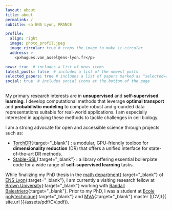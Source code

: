```yaml
---
layout: about
title: about
permalink: /
subtitle: <a ENS Lyon, FRANCE

profile:
  align: right
  image: photo_profil.jpeg
  image_circular: true # crops the image to make it circular
  address: >
    <p>hugues.van_assel@ens-lyon.fr</p>

news: true  # includes a list of news items
latest_posts: false  # includes a list of the newest posts
selected_papers: true # includes a list of papers marked as "selected={true}"
social: true  # includes social icons at the bottom of the page
---
```


My primary research interests are in **unsupervised** and **self-supervised learning**. I develop computational methods that leverage **optimal transport** and **probabilistic modeling** to compute robust and grounded data representations suitable for real-world applications. I am especially interested in applying these methods to tackle challenges in cell biology.

I am a strong advocate for open and accessible science through projects such as:

* [TorchDR](https://github.com/TorchDR/TorchDR){:target="\_blank"} : a modular, GPU-friendly toolbox for **dimensionality reduction** (DR) that offers a unified interface for state-of-the-art DR methods.
* [Stable-SSL](https://github.com/rbalestr-lab/stable-SSL){:target="\_blank"} : a library offering essential boilerplate code for a wide range of **self-supervised learning** tasks.

While finalizing my PhD thesis in the [math department](http://www.umpa.ens-lyon.fr/){:target="\_blank"} of [ENS Lyon](http://www.ens-lyon.fr/){:target="\_blank"}, I am currently a visiting research fellow at [Brown University](https://www.brown.edu/){:target="\_blank"} working with [Randall Balestriero](https://vivo.brown.edu/display/rbalestr){:target="\_blank"}. Prior to my PhD, I was a student at [Ecole polytechnique](https://programmes.polytechnique.edu/cycle-ingenieur-polytechnicien/cycle-ingenieur-polytechnicien){:target="\_blank"} and [MVA](https://www.master-mva.com/){:target="\_blank"} master ([CV]({{ site.url }}/assets/pdf/CV.pdf)).
<!-- with [Aurélien Garivier](https://perso.ens-lyon.fr/aurelien.garivier/www.math.univ-toulouse.fr/_agarivie/index.html){:target="\_blank"} and [Titouan Vayer](https://tvayer.github.io/){:target="\_blank"}. -->
<!-- [Rémi Flamary](https://remi.flamary.com/index.fr.html){:target="\_blank"} and [Nicolas Courty](https://people.irisa.fr/Nicolas.Courty/){:target="\_blank"}.  -->
